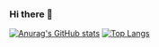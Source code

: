 ### Hi there 👋

<!--
**Star1128/Star1128** is a ✨ _special_ ✨ repository because its `README.md` (this file) appears on your GitHub profile.

Here are some ideas to get you started:

- 🔭 I’m currently working on ...
- 🌱 I’m currently learning ...
- 👯 I’m looking to collaborate on ...
- 🤔 I’m looking for help with ...
- 💬 Ask me about ...
- 📫 How to reach me: ...
- 😄 Pronouns: ...
- ⚡ Fun fact: ...
-->
[![Anurag's GitHub stats](https://github-readme-stats.vercel.app/api?username=Star1128)](https://github.com/anuraghazra/github-readme-stats)
[![Top Langs](https://github-readme-stats.vercel.app/api/top-langs/?username=Star1128&layout=compact)](https://github.com/anuraghazra/github-readme-stats)

